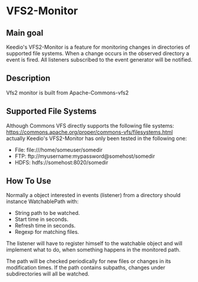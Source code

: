 # VFS2-Monitor

## Main goal
Keedio's VFS2-Monitor is a feature for monitoring changes in directories of supported file systems. When a change occurs in the observed directory a event is fired. All listeners subscribed to the event generator will be notified.

## Description
Vfs2 monitor is built from Apache-Commons-vfs2

## Supported File Systems
Although Commons VFS directly supports the following file systems: https://commons.apache.org/proper/commons-vfs/filesystems.html
actually Keedio's VFS2-Monitor has only been tested in the following one: 

* File: file:///home/someuser/somedir
* FTP:  ftp://myusername:mypassword@somehost/somedir
* HDFS: hdfs://somehost:8020/somedir

## How To Use
Normally a object interested in events (listener) from a directory should instance WatchablePath with:

* String path to be watched.
* Start time in seconds.
* Refresh time in seconds.
* Regexp for matching files.

The listener will have to register himself to the watchable object and will implement what to do, when something happens in the monitored path.

The path will be checked periodically for new files or changes in its modification times.
If the path contains subpaths, changes under subdirectories will all be watched.


